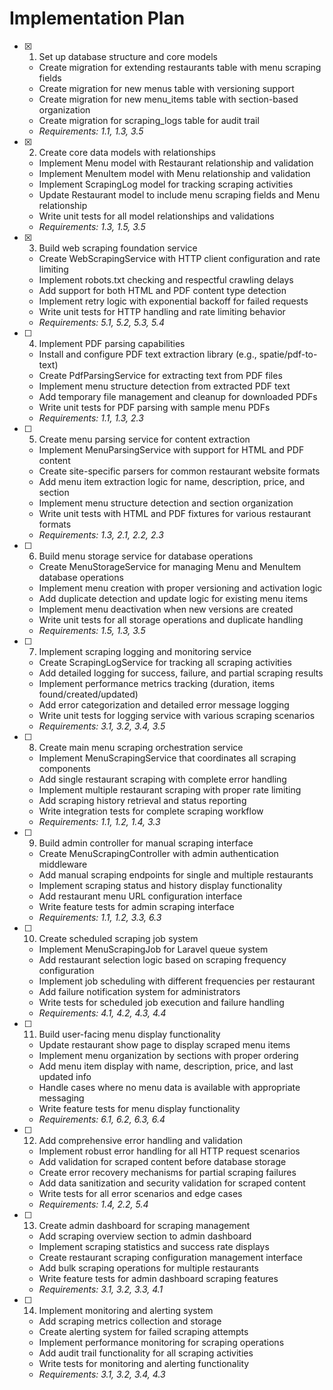 # Implementation Plan

- [x] 1. Set up database structure and core models
  - Create migration for extending restaurants table with menu scraping fields
  - Create migration for new menus table with versioning support
  - Create migration for new menu_items table with section-based organization
  - Create migration for scraping_logs table for audit trail
  - _Requirements: 1.1, 1.3, 3.5_

- [x] 2. Create core data models with relationships
  - Implement Menu model with Restaurant relationship and validation
  - Implement MenuItem model with Menu relationship and validation
  - Implement ScrapingLog model for tracking scraping activities
  - Update Restaurant model to include menu scraping fields and Menu relationship
  - Write unit tests for all model relationships and validations
  - _Requirements: 1.3, 1.5, 3.5_

- [x] 3. Build web scraping foundation service
  - Create WebScrapingService with HTTP client configuration and rate limiting
  - Implement robots.txt checking and respectful crawling delays
  - Add support for both HTML and PDF content type detection
  - Implement retry logic with exponential backoff for failed requests
  - Write unit tests for HTTP handling and rate limiting behavior
  - _Requirements: 5.1, 5.2, 5.3, 5.4_

- [ ] 4. Implement PDF parsing capabilities
  - Install and configure PDF text extraction library (e.g., spatie/pdf-to-text)
  - Create PdfParsingService for extracting text from PDF files
  - Implement menu structure detection from extracted PDF text
  - Add temporary file management and cleanup for downloaded PDFs
  - Write unit tests for PDF parsing with sample menu PDFs
  - _Requirements: 1.1, 1.3, 2.3_

- [ ] 5. Create menu parsing service for content extraction
  - Implement MenuParsingService with support for HTML and PDF content
  - Create site-specific parsers for common restaurant website formats
  - Add menu item extraction logic for name, description, price, and section
  - Implement menu structure detection and section organization
  - Write unit tests with HTML and PDF fixtures for various restaurant formats
  - _Requirements: 1.3, 2.1, 2.2, 2.3_

- [ ] 6. Build menu storage service for database operations
  - Create MenuStorageService for managing Menu and MenuItem database operations
  - Implement menu creation with proper versioning and activation logic
  - Add duplicate detection and update logic for existing menu items
  - Implement menu deactivation when new versions are created
  - Write unit tests for all storage operations and duplicate handling
  - _Requirements: 1.5, 1.3, 3.5_

- [ ] 7. Implement scraping logging and monitoring service
  - Create ScrapingLogService for tracking all scraping activities
  - Add detailed logging for success, failure, and partial scraping results
  - Implement performance metrics tracking (duration, items found/created/updated)
  - Add error categorization and detailed error message logging
  - Write unit tests for logging service with various scraping scenarios
  - _Requirements: 3.1, 3.2, 3.4, 3.5_

- [ ] 8. Create main menu scraping orchestration service
  - Implement MenuScrapingService that coordinates all scraping components
  - Add single restaurant scraping with complete error handling
  - Implement multiple restaurant scraping with proper rate limiting
  - Add scraping history retrieval and status reporting
  - Write integration tests for complete scraping workflow
  - _Requirements: 1.1, 1.2, 1.4, 3.3_

- [ ] 9. Build admin controller for manual scraping interface
  - Create MenuScrapingController with admin authentication middleware
  - Add manual scraping endpoints for single and multiple restaurants
  - Implement scraping status and history display functionality
  - Add restaurant menu URL configuration interface
  - Write feature tests for admin scraping interface
  - _Requirements: 1.1, 1.2, 3.3, 6.3_

- [ ] 10. Create scheduled scraping job system
  - Implement MenuScrapingJob for Laravel queue system
  - Add restaurant selection logic based on scraping frequency configuration
  - Implement job scheduling with different frequencies per restaurant
  - Add failure notification system for administrators
  - Write tests for scheduled job execution and failure handling
  - _Requirements: 4.1, 4.2, 4.3, 4.4_

- [ ] 11. Build user-facing menu display functionality
  - Update restaurant show page to display scraped menu items
  - Implement menu organization by sections with proper ordering
  - Add menu item display with name, description, price, and last updated info
  - Handle cases where no menu data is available with appropriate messaging
  - Write feature tests for menu display functionality
  - _Requirements: 6.1, 6.2, 6.3, 6.4_

- [ ] 12. Add comprehensive error handling and validation
  - Implement robust error handling for all HTTP request scenarios
  - Add validation for scraped content before database storage
  - Create error recovery mechanisms for partial scraping failures
  - Add data sanitization and security validation for scraped content
  - Write tests for all error scenarios and edge cases
  - _Requirements: 1.4, 2.2, 5.4_

- [ ] 13. Create admin dashboard for scraping management
  - Add scraping overview section to admin dashboard
  - Implement scraping statistics and success rate displays
  - Create restaurant scraping configuration management interface
  - Add bulk scraping operations for multiple restaurants
  - Write feature tests for admin dashboard scraping features
  - _Requirements: 3.1, 3.2, 3.3, 4.1_

- [ ] 14. Implement monitoring and alerting system
  - Add scraping metrics collection and storage
  - Create alerting system for failed scraping attempts
  - Implement performance monitoring for scraping operations
  - Add audit trail functionality for all scraping activities
  - Write tests for monitoring and alerting functionality
  - _Requirements: 3.1, 3.2, 3.4, 4.3_